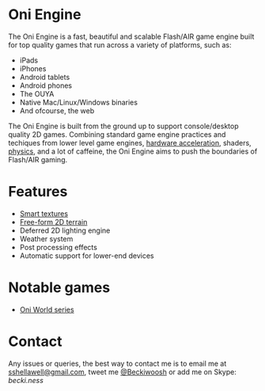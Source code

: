 Oni Engine
===
The Oni Engine is a fast, beautiful and scalable Flash/AIR game engine built for top quality games that run across a variety of platforms, such as:

*	iPads
*	iPhones
*	Android tablets
*	Android phones
*	The OUYA
*	Native Mac/Linux/Windows binaries
*	And ofcourse, the web

The Oni Engine is built from the ground up to support console/desktop quality 2D games. Combining standard game engine practices and techiques from lower level game engines, [hardware acceleration](http://gamua.com/starling/), shaders, [physics](http://napephys.com/), and a lot of caffeine, the Oni Engine aims to push the boundaries of Flash/AIR gaming.

Features
===
*	[Smart textures](http://www.youtube.com/watch?feature=player_embedded&v=6qXzrqnizQo)
*	[Free-form 2D terrain](http://www.youtube.com/watch?v=d3SSBeVpaVE)
*	Deferred 2D lighting engine
*	Weather system
*	Post processing effects
*	Automatic support for lower-end devices

Notable games
===
*	[Oni World series](http://www.oniworld.co.uk/)

Contact
===
Any issues or queries, the best way to contact me is to email me at [sshellawell@gmail.com](mailto:sshellawell@gmail.com), tweet me [@Beckiwoosh](http://twitter.com/Beckiwoosh) or add me on Skype: *becki.ness*